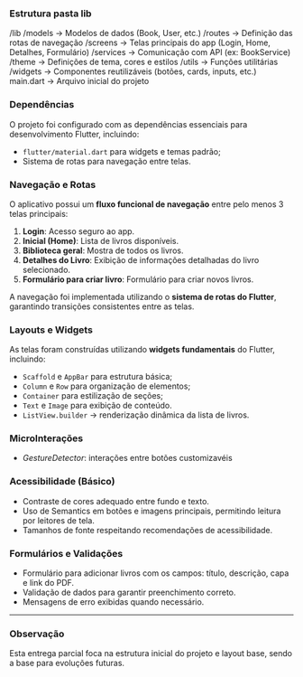 ### Estrutura pasta lib
/lib
  /models        -> Modelos de dados (Book, User, etc.)
  /routes        -> Definição das rotas de navegação
  /screens       -> Telas principais do app (Login, Home, Detalhes, Formulário)
  /services      -> Comunicação com API (ex: BookService)
  /theme         -> Definições de tema, cores e estilos
  /utils         -> Funções utilitárias
  /widgets       -> Componentes reutilizáveis (botões, cards, inputs, etc.)
  main.dart      -> Arquivo inicial do projeto

### Dependências
O projeto foi configurado com as dependências essenciais para desenvolvimento Flutter, incluindo:
- `flutter/material.dart` para widgets e temas padrão;
- Sistema de rotas para navegação entre telas.

### Navegação e Rotas
O aplicativo possui um **fluxo funcional de navegação** entre pelo menos 3 telas principais:
1. **Login**: Acesso seguro ao app.
2. **Inicial (Home)**: Lista de livros disponíveis.
3. **Biblioteca geral**: Mostra de todos os livros.
3. **Detalhes do Livro**: Exibição de informações detalhadas do livro selecionado.
3. **Formulário para criar livro**: Formulário para criar novos livros.

A navegação foi implementada utilizando o **sistema de rotas do Flutter**, garantindo transições consistentes entre as telas.

### Layouts e Widgets
As telas foram construídas utilizando **widgets fundamentais** do Flutter, incluindo:
- `Scaffold` e `AppBar` para estrutura básica;
- `Column` e `Row` para organização de elementos;
- `Container` para estilização de seções;
- `Text` e `Image` para exibição de conteúdo.
- `ListView.builder` → renderização dinâmica da lista de livros.

### MicroInterações
- *GestureDetector*: interações entre botões customizavéis

### Acessibilidade (Básico)
- Contraste de cores adequado entre fundo e texto.
- Uso de Semantics em botões e imagens principais, permitindo leitura por leitores de tela.
- Tamanhos de fonte respeitando recomendações de acessibilidade.

### Formulários e Validações
- Formulário para adicionar livros com os campos: título, descrição, capa e link do PDF.
- Validação de dados para garantir preenchimento correto.
- Mensagens de erro exibidas quando necessário.

---

### Observação
Esta entrega parcial foca na estrutura inicial do projeto e layout base, sendo a base para evoluções futuras.